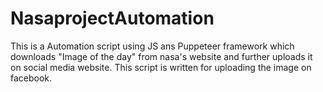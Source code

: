 # NasaprojectAutomation
This is a Automation script using JS ans Puppeteer framework which downloads "Image of the day" from nasa's website and further uploads it on 
social media website.
This script is written for uploading  the image on facebook. 

